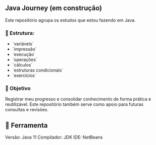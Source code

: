 ## Java Journey (em construção)

Este repositório agrupa os estudos que estou fazendo em Java.
### 📁 Estrutura:

- ´variáveis´
- ´impressão´
- ´execução´
- ´operações´
- ´cálculos´
- ´estruturas condicionais´
- ´exercícios´
  
### 📌 Objetivo

Registrar meu progresso e consolidar conhecimento de forma prática e reutilizável. Este repositório também serve como apoio para futuras consultas e revisões.

## 🔧 Ferramenta
Versão: Java 11
Compilador: JDK
IDE: NetBeans
